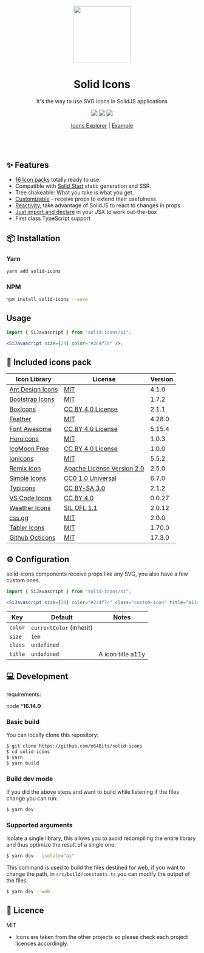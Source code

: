 <p align="center">
<img src="https://assets.solidjs.com/banner?project=icons" height="150">
</p>

<h1 align="center">
Solid Icons
</h1>
<p align="center">
It's the way to use SVG icons in SolidJS applications
<p>

<p align="center">
  <a href="https://www.npmjs.com/package/solid-icons?activeTab=versions"><img src="https://badgen.net/npm/v/solid-icons"></a>
  <a href="https://github.com/x64Bits/solid-icons/blob/main/LICENSE"><img src="https://badgen.net/npm/license/solid-icons"></a>
  <a href="https://www.npmjs.com/package/solid-icons"><img src="https://badgen.net/npm/dt/solid-icons"></a>
<p>

<p align="center">
 <a href="https://solid-icons-web.vercel.app/">Icons Explorer</a> | <a href="https://github.com/x64Bits/solid-icons-web">Example</a> 
</p>

<h4 align="center">

</h4>
<br>
<br>

## ✨ Features

- [16 Icon packs](https://github.com/x64Bits/solid-icons#included-icons-pack) totally ready to use.
- Compatible with [Solid Start](https://github.com/solidjs/solid-start) static generation and SSR.
- Tree shakeable: What you take is what you get.
- [Customizable](https://github.com/x64Bits/solid-icons#configuration) - receive props to extend their usefulness.
- [Reactivity](https://vitest.dev/guide/features.html#watch-mode), take advantage of SolidJS to react to changes in props.
- [Just import and declare](https://github.com/x64Bits/solid-icons#usage) in your JSX to work out-the-box
- First class TypeScript support

## 📦 Installation

### Yarn

```bash
yarn add solid-icons
```

### NPM

```bash
npm install solid-icons --save
```

## Usage

```jsx
import { SiJavascript } from "solid-icons/si";

<SiJavascript size={24} color="#2c4f7c" />;
```

## 🔋 Included icons pack

| Icon Library                                                       | License                                                                 | Version |
| ------------------------------------------------------------------ | ----------------------------------------------------------------------- | ------- |
| [Ant Design Icons](https://github.com/ant-design/ant-design-icons) | [MIT](https://opensource.org/licenses/MIT)                              | 4.1.0   |
| [Bootstrap Icons](https://github.com/twbs/icons)                   | [MIT](https://opensource.org/licenses/MIT)                              | 1.7.2   |
| [BoxIcons](https://github.com/atisawd/boxicons)                    | [CC BY 4.0 License](https://creativecommons.org/licenses/by/4.0/)       | 2.1.1   |
| [Feather](https://feathericons.com/)                               | [MIT](https://github.com/feathericons/feather/blob/master/LICENSE)      | 4.28.0  |
| [Font Awesome](https://fontawesome.com/)                           | [CC BY 4.0 License](https://creativecommons.org/licenses/by/4.0/)       | 5.15.4  |
| [Heroicons](https://github.com/refactoringui/heroicons)            | [MIT](https://github.com/tailwindlabs/heroicons/blob/master/LICENSE)    | 1.0.3   |
| [IcoMoon Free](https://github.com/Keyamoon/IcoMoon-Free)           | [CC BY 4.0 License](https://creativecommons.org/licenses/by/4.0/)       | 1.0.0   |
| [Ionicons](https://ionicons.com/)                                  | [MIT](https://github.com/ionic-team/ionicons/blob/master/LICENSE)       | 5.5.2   |
| [Remix Icon](https://github.com/Remix-Design/RemixIcon)            | [Apache License Version 2.0](http://www.apache.org/licenses/)           | 2.5.0   |
| [Simple Icons](https://simpleicons.org/)                           | [CC0 1.0 Universal](https://creativecommons.org/publicdomain/zero/1.0/) | 6.7.0   |
| [Typicons](http://s-ings.com/typicons/)                            | [CC BY-SA 3.0](https://creativecommons.org/licenses/by-sa/3.0/)         | 2.1.2   |
| [VS Code Icons](https://github.com/microsoft/vscode-codicons)      | [CC BY 4.0](https://creativecommons.org/licenses/by/4.0/)               | 0.0.27  |
| [Weather Icons](https://erikflowers.github.io/weather-icons/)      | [SIL OFL 1.1](http://scripts.sil.org/OFL)                               | 2.0.12  |
| [css.gg](https://github.com/astrit/css.gg)                         | [MIT](https://opensource.org/licenses/MIT)                              | 2.0.0   |
| [Tabler Icons](https://github.com/tabler/tabler-icons)             | [MIT](https://opensource.org/licenses/MIT)                              | 1.70.0  |
| [Github Octicons](https://github.com/primer/octicons)              | [MIT](https://opensource.org/licenses/MIT)                              | 17.3.0  |

## ⚙️ Configuration

solid-icons components receive props like any SVG, you also have a few custom ones.

```jsx
import { SiJavascript } from "solid-icons/si";

<SiJavascript size={24} color="#2c4f7c" class="custom-icon" title="a11y" />;
```

| Key     | Default                  | Notes             |
| ------- | ------------------------ | ----------------- |
| `color` | `currentColor` (inherit) |                   |
| `size`  | `1em`                    |                   |
| `class` | `undefined`              |                   |
| `title` | `undefined`              | A icon title a11y |

## 💻 Development

requirements:

node **^16.14.0**

### Basic build

You can locally clone this repository:

```bash
$ git clone https://github.com/x64Bits/solid-icons
$ cd solid-icons
$ yarn
$ yarn build
```

### Build dev mode

If you did the above steps and want to build while listening if the files change you can run:

```bash
$ yarn dev
```

### Supported arguments

Isolate a single library, this allows you to avoid recompiling the entire library and thus optimize the result of a single one:

```bash
$ yarn dev --isolate="ai"
```

This command is used to build the files destined for web, if you want to change the path, in `src/build/constants.ts` you can modify the output of the files:

```bash
$ yarn dev --web
```

## 📝 Licence

MIT

- Icons are taken from the other projects so please check each project licences accordingly.
